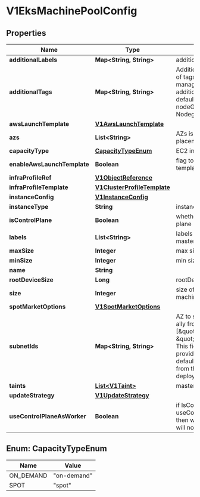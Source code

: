 # V1EksMachinePoolConfig

## Properties
Name | Type | Description | Notes
------------ | ------------- | ------------- | -------------
**additionalLabels** | **Map&lt;String, String&gt;** | additionalLabels |  [optional]
**additionalTags** | **Map&lt;String, String&gt;** | AdditionalTags is an optional set of tags to add to resources managed by the provider, in addition to the ones added by default. For eg., tags for EKS nodeGroup or EKS NodegroupIAMRole |  [optional]
**awsLaunchTemplate** | [**V1AwsLaunchTemplate**](V1AwsLaunchTemplate.md) |  |  [optional]
**azs** | **List&lt;String&gt;** | AZs is only used for dynamic placement |  [optional]
**capacityType** | [**CapacityTypeEnum**](#CapacityTypeEnum) | EC2 instance capacity type |  [optional]
**enableAwsLaunchTemplate** | **Boolean** | flag to know if aws launch template is enabled |  [optional]
**infraProfileRef** | [**V1ObjectReference**](V1ObjectReference.md) |  |  [optional]
**infraProfileTemplate** | [**V1ClusterProfileTemplate**](V1ClusterProfileTemplate.md) |  |  [optional]
**instanceConfig** | [**V1InstanceConfig**](V1InstanceConfig.md) |  |  [optional]
**instanceType** | **String** | instance type |  [optional]
**isControlPlane** | **Boolean** | whether this pool is for control plane | 
**labels** | **List&lt;String&gt;** | labels for this pool, example: master/worker, gpu, windows |  [optional]
**maxSize** | **Integer** | max size of the pool, for scaling |  [optional]
**minSize** | **Integer** | min size of the pool, for scaling |  [optional]
**name** | **String** |  |  [optional]
**rootDeviceSize** | **Long** | rootDeviceSize in GBs |  [optional]
**size** | **Integer** | size of the pool, number of machines |  [optional]
**spotMarketOptions** | [**V1SpotMarketOptions**](V1SpotMarketOptions.md) |  |  [optional]
**subnetIds** | **Map&lt;String, String&gt;** | AZ to subnet mapping filled by ally from hubble SubnetIDs [\&quot;us-west-2d\&quot;] &#x3D; \&quot;subnet-079b6061\&quot; This field is optional If we don&#x27;t provide a subnetId then by default the first private subnet from the AZ will be picked up for deployment |  [optional]
**taints** | [**List&lt;V1Taint&gt;**](V1Taint.md) | master or worker taints |  [optional]
**updateStrategy** | [**V1UpdateStrategy**](V1UpdateStrategy.md) |  |  [optional]
**useControlPlaneAsWorker** | **Boolean** | if IsControlPlane&#x3D;&#x3D;true &amp;&amp; useControlPlaneAsWorker&#x3D;&#x3D;true, then will remove master taint this will not be used for worker pools |  [optional]

<a name="CapacityTypeEnum"></a>
## Enum: CapacityTypeEnum
Name | Value
---- | -----
ON_DEMAND | &quot;on-demand&quot;
SPOT | &quot;spot&quot;
